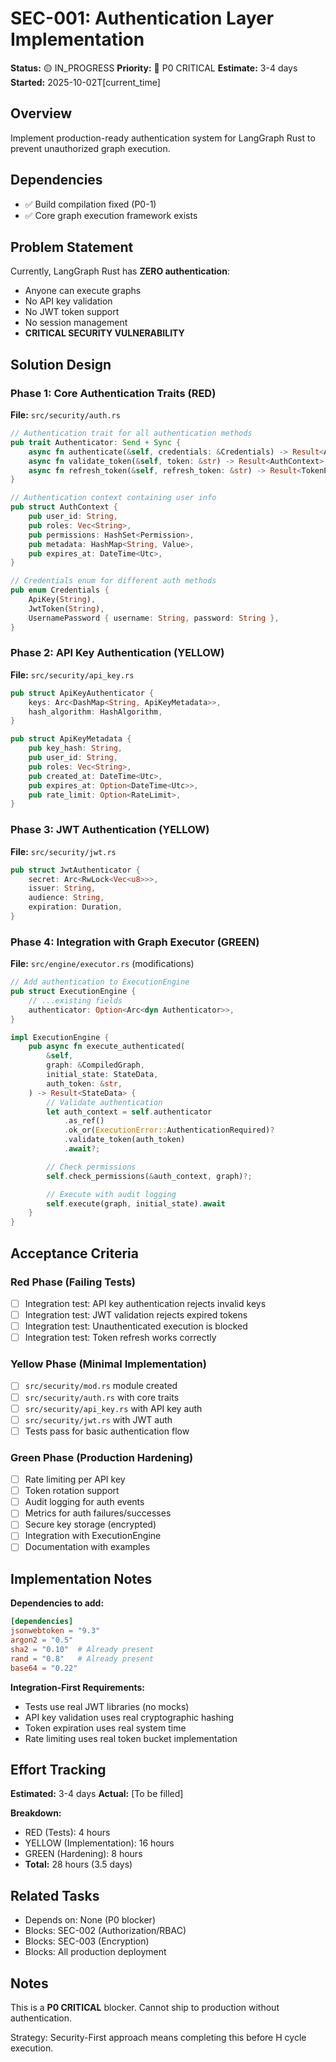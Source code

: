 # SEC-001: Authentication Layer Implementation

**Status:** 🟡 IN_PROGRESS
**Priority:** 🔴 P0 CRITICAL
**Estimate:** 3-4 days
**Started:** 2025-10-02T[current_time]

## Overview

Implement production-ready authentication system for LangGraph Rust to prevent unauthorized graph execution.

## Dependencies

- ✅ Build compilation fixed (P0-1)
- ✅ Core graph execution framework exists

## Problem Statement

Currently, LangGraph Rust has **ZERO authentication**:
- Anyone can execute graphs
- No API key validation
- No JWT token support
- No session management
- **CRITICAL SECURITY VULNERABILITY**

## Solution Design

### Phase 1: Core Authentication Traits (RED)
**File:** `src/security/auth.rs`

```rust
// Authentication trait for all authentication methods
pub trait Authenticator: Send + Sync {
    async fn authenticate(&self, credentials: &Credentials) -> Result<AuthContext>;
    async fn validate_token(&self, token: &str) -> Result<AuthContext>;
    async fn refresh_token(&self, refresh_token: &str) -> Result<TokenPair>;
}

// Authentication context containing user info
pub struct AuthContext {
    pub user_id: String,
    pub roles: Vec<String>,
    pub permissions: HashSet<Permission>,
    pub metadata: HashMap<String, Value>,
    pub expires_at: DateTime<Utc>,
}

// Credentials enum for different auth methods
pub enum Credentials {
    ApiKey(String),
    JwtToken(String),
    UsernamePassword { username: String, password: String },
}
```

### Phase 2: API Key Authentication (YELLOW)
**File:** `src/security/api_key.rs`

```rust
pub struct ApiKeyAuthenticator {
    keys: Arc<DashMap<String, ApiKeyMetadata>>,
    hash_algorithm: HashAlgorithm,
}

pub struct ApiKeyMetadata {
    pub key_hash: String,
    pub user_id: String,
    pub roles: Vec<String>,
    pub created_at: DateTime<Utc>,
    pub expires_at: Option<DateTime<Utc>>,
    pub rate_limit: Option<RateLimit>,
}
```

### Phase 3: JWT Authentication (YELLOW)
**File:** `src/security/jwt.rs`

```rust
pub struct JwtAuthenticator {
    secret: Arc<RwLock<Vec<u8>>>,
    issuer: String,
    audience: String,
    expiration: Duration,
}
```

### Phase 4: Integration with Graph Executor (GREEN)
**File:** `src/engine/executor.rs` (modifications)

```rust
// Add authentication to ExecutionEngine
pub struct ExecutionEngine {
    // ...existing fields
    authenticator: Option<Arc<dyn Authenticator>>,
}

impl ExecutionEngine {
    pub async fn execute_authenticated(
        &self,
        graph: &CompiledGraph,
        initial_state: StateData,
        auth_token: &str,
    ) -> Result<StateData> {
        // Validate authentication
        let auth_context = self.authenticator
            .as_ref()
            .ok_or(ExecutionError::AuthenticationRequired)?
            .validate_token(auth_token)
            .await?;

        // Check permissions
        self.check_permissions(&auth_context, graph)?;

        // Execute with audit logging
        self.execute(graph, initial_state).await
    }
}
```

## Acceptance Criteria

### Red Phase (Failing Tests)
- [ ] Integration test: API key authentication rejects invalid keys
- [ ] Integration test: JWT validation rejects expired tokens
- [ ] Integration test: Unauthenticated execution is blocked
- [ ] Integration test: Token refresh works correctly

### Yellow Phase (Minimal Implementation)
- [ ] `src/security/mod.rs` module created
- [ ] `src/security/auth.rs` with core traits
- [ ] `src/security/api_key.rs` with API key auth
- [ ] `src/security/jwt.rs` with JWT auth
- [ ] Tests pass for basic authentication flow

### Green Phase (Production Hardening)
- [ ] Rate limiting per API key
- [ ] Token rotation support
- [ ] Audit logging for auth events
- [ ] Metrics for auth failures/successes
- [ ] Secure key storage (encrypted)
- [ ] Integration with ExecutionEngine
- [ ] Documentation with examples

## Implementation Notes

**Dependencies to add:**
```toml
[dependencies]
jsonwebtoken = "9.3"
argon2 = "0.5"
sha2 = "0.10"  # Already present
rand = "0.8"   # Already present
base64 = "0.22"
```

**Integration-First Requirements:**
- Tests use real JWT libraries (no mocks)
- API key validation uses real cryptographic hashing
- Token expiration uses real system time
- Rate limiting uses real token bucket implementation

## Effort Tracking

**Estimated:** 3-4 days
**Actual:** [To be filled]

**Breakdown:**
- RED (Tests): 4 hours
- YELLOW (Implementation): 16 hours
- GREEN (Hardening): 8 hours
- **Total:** 28 hours (3.5 days)

## Related Tasks

- Depends on: None (P0 blocker)
- Blocks: SEC-002 (Authorization/RBAC)
- Blocks: SEC-003 (Encryption)
- Blocks: All production deployment

## Notes

This is a **P0 CRITICAL** blocker. Cannot ship to production without authentication.

Strategy: Security-First approach means completing this before H cycle execution.
